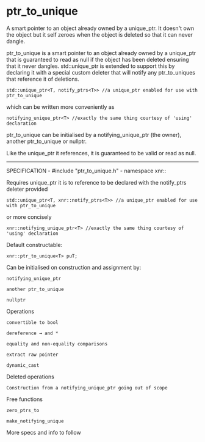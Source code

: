 # ptr_to_unique
A smart pointer to an object already owned by a unique_ptr. It doesn't own the object but it self zeroes when the object is deleted so that it can never dangle.

ptr_to_unique<T> is a smart pointer to an object already owned by a unique_ptr<T> that is guaranteed to read as null if the object has been deleted ensuring that it never dangles. std::unique_ptr is extended to support this by declaring it with a special custom deleter that will notify any ptr_to_uniques that reference it of deletions.

    std::unique_ptr<T, notify_ptrs<T>> //a unique_ptr enabled for use with ptr_to_unique

which can be written more conveniently as 

    notifying_unique_ptr<T> //exactly the same thing courtesy of 'using' declaration

ptr_to_unique can be initialised by a notifying_unique_ptr (the owner), another ptr_to_unique or nullptr.  

Like the unique_ptr it references, it is guaranteed to be valid or read as null.
	
________________________________________________________________________________

SPECIFICATION  -  #include "ptr_to_unique.h"  -  namespace xnr::

Requires unique_ptr it is to reference to be declared with the notify_ptrs deleter provided

    std::unique_ptr<T, xnr::notify_ptrs<T>> //a unique_ptr enabled for use with ptr_to_unique

or more concisely 

    xnr::notifying_unique_ptr<T> //exactly the same thing courtesy of 'using' declaration

Default constructable:

    xnr::ptr_to_unique<T> puT;

Can be initialised on construction and assignment by:
  
	notifying_unique_ptr
  
	another ptr_to_unique
  
	nullptr

Operations
  
	convertible to bool
  
	dereference → and *
  
	equality and non-equality comparisons
  
	extract raw pointer
  
	dynamic_cast

Deleted operations
  
	Construction from a notifying_unique_ptr going out of scope

Free functions
  
	zero_ptrs_to
  
	make_notifying_unique
	
More specs and info to follow
